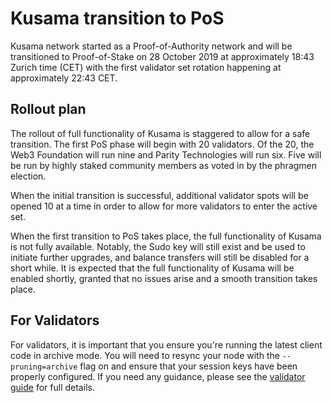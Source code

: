 # Kusama transition to PoS

Kusama network started as a Proof-of-Authority network and will be transitioned to Proof-of-Stake on 28 October 2019 at approximately 18:43 Zurich time (CET) with the first validator set rotation happening at approximately 22:43 CET.

## Rollout plan

The rollout of full functionality of Kusama is staggered to allow for a safe transition. The first PoS phase will begin with 20 validators. Of the 20, the Web3 Foundation will run nine and Parity Technologies will run six. Five will be run by highly staked community members as voted in by the phragmen election.

When the initial transition is successful, additional validator spots will be opened 10 at a time
in order to allow for more validators to enter the active set.

When the first transition to PoS takes place, the full functionality of Kusama is not fully available. Notably,
the Sudo key will still exist and be used to initiate further upgrades, and balance transfers will still be disabled
for a short while. It is expected that the full functionality of Kusama will be enabled shortly, granted that no issues
arise and a smooth transition takes place.

## For Validators

For validators, it is important that you ensure you're running the latest client code in archive mode. You will need to
resync your node with the `--pruning=archive` flag on and ensure that your session keys have been properly configured.
If you need any guidance, please see the [validator guide](https://wiki.polkadot.network/docs/en/maintain-guides-how-to-validate-kusama)
for full details.
